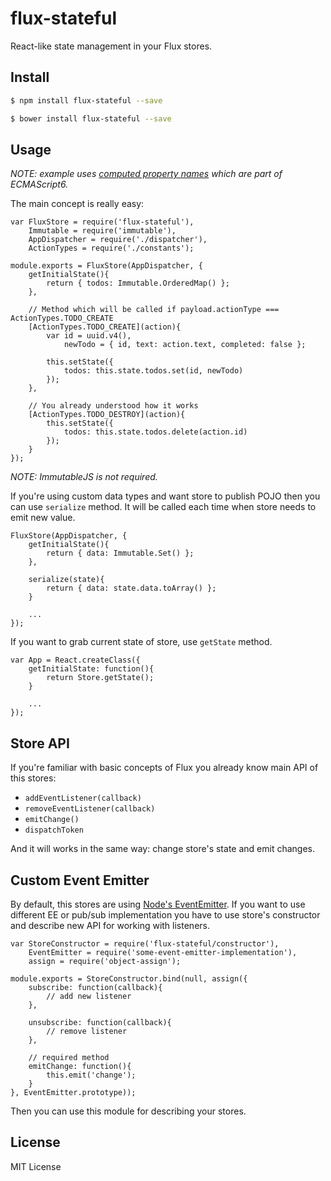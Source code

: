 # flux-stateful

React-like state management in your Flux stores.

## Install

```bash
$ npm install flux-stateful --save
```

```bash
$ bower install flux-stateful --save
```

## Usage

*NOTE: example uses [computed property names](https://developer.mozilla.org/en-US/docs/Web/JavaScript/Reference/Operators/Object_initializer#Computed_property_names) which are part of ECMAScript6.*

The main concept is really easy:

	var FluxStore = require('flux-stateful'),
		Immutable = require('immutable'),
		AppDispatcher = require('./dispatcher'),
		ActionTypes = require('./constants');

	module.exports = FluxStore(AppDispatcher, {
		getInitialState(){
			return { todos: Immutable.OrderedMap() };
		},

		// Method which will be called if payload.actionType === ActionTypes.TODO_CREATE
		[ActionTypes.TODO_CREATE](action){
			var id = uuid.v4(),
				newTodo = { id, text: action.text, completed: false };

			this.setState({
				todos: this.state.todos.set(id, newTodo)
			});
		},

		// You already understood how it works
		[ActionTypes.TODO_DESTROY](action){
			this.setState({
				todos: this.state.todos.delete(action.id)
			});
		}		
	});

*NOTE: ImmutableJS is not required.*

If you're using custom data types and want store to publish POJO then you can use `serialize` method. It will be called each time when store needs to emit new value.

	FluxStore(AppDispatcher, {
		getInitialState(){
			return { data: Immutable.Set() };
		},

		serialize(state){
			return { data: state.data.toArray() };
		}

		...
	});

If you want to grab current state of store, use `getState` method.

	var App = React.createClass({
		getInitialState: function(){
			return Store.getState();
		}

		...
	});

## Store API

If you're familiar with basic concepts of Flux you already know main API of this stores:

 * `addEventListener(callback)`
 * `removeEventListener(callback)`
 * `emitChange()`
 * `dispatchToken`

And it will works in the same way: change store's state and emit changes.

## Custom Event Emitter

By default, this stores are using [Node's EventEmitter](https://nodejs.org/api/events.html). If you want to use different EE or pub/sub implementation you have to use store's constructor and describe new API for working with listeners.

	var StoreConstructor = require('flux-stateful/constructor'),
		EventEmitter = require('some-event-emitter-implementation'),
		assign = require('object-assign');

	module.exports = StoreConstructor.bind(null, assign({
		subscribe: function(callback){
			// add new listener
		},

		unsubscribe: function(callback){
			// remove listener
		},

		// required method
		emitChange: function(){
			this.emit('change');
		}
	}, EventEmitter.prototype));

Then you can use this module for describing your stores.

## License

MIT License
